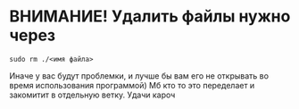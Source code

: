 # ВНИМАНИЕ! Удалить файлы нужно через 
`sudo rm ./<имя файла>`

Иначе у вас будут проблемки, и лучше бы вам его не открывать во время использования программой)
Мб кто то это переделает и закомитит в отдельную ветку. Удачи кароч